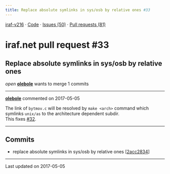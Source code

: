 ```yaml
---
title: Replace absolute symlinks in sys/osb by relative ones #33
---
```


[iraf-v216](/iraf-v216) · [Code](https://github.com/iraf-community/iraf/tree/iraf-v216) · [Issues (50)](/iraf-v216/issues) · [Pull requests (81)](/iraf-v216/issues/pulls)

# iraf.net pull request #33
## Replace absolute symlinks in sys/osb by relative ones
*open* **[olebole](https://github.com/olebole)** wants to merge 1 commits

- - - -

**[olebole](https://github.com/olebole)** commented on 2017-05-05

The link of `bytmov.c` will be resolved by `make <arch>` command which symlinks `unix/as` to the architecture dependent subdir.  
This fixes [#32](https://iraf-community.github.io/iraf-v216/issues/32).
- - - -

## Commits

* replace absolute symlinks in sys/osb by relative ones [[2acc2834](https://github.com/iraf-community/iraf/commit/2acc2834c883344449122237a28c7d71be9ac934)]

- - - -

Last updated on 2017-05-05
